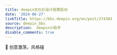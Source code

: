 ```yaml
---
title: deepin文化衫设计投票启动
date: '2024-06-27'
linkTitle: https://bbs.deepin.org/en/post/274383
source: deepin_bbs
description:  deepin小助手 
disable_comments: true
---
```

🎨 创意激荡，风格碰
